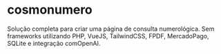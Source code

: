 # cosmonumero
Solução completa para criar uma página de consulta numerológica. Sem frameworks utilizando PHP, VueJS, TailwindCSS, FPDF, MercadoPago, SQLite e integração comOpenAI.
